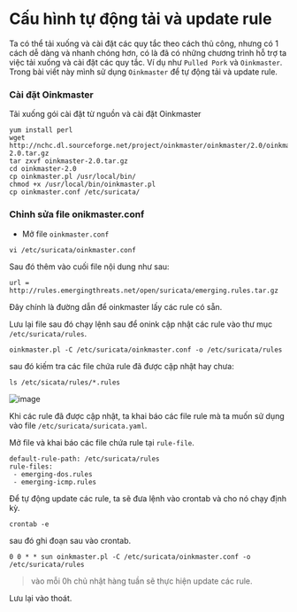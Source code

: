 # Cấu hình tự động tải và update rule

Ta có thể tải xuống và cài đặt các quy tắc theo cách thủ công, nhưng có 1 cách dễ dàng và nhanh chóng hơn, có là đã có những chương trình hỗ trợ ta việc tải xuống và cài đặt các quy tắc. Ví dụ như  `Pulled Pork` và `Oinkmaster`. 
Trong bài viết này mình sử dụng `Oinkmaster` để tự động tải và update rule. 

### Cài đặt Oinkmaster 

Tải xuống gói cài đặt từ nguồn và cài đặt Oinkmaster

```
yum install perl
wget http://nchc.dl.sourceforge.net/project/oinkmaster/oinkmaster/2.0/oinkmaster-2.0.tar.gz
tar zxvf oinkmaster-2.0.tar.gz
cd oinkmaster-2.0
cp oinkmaster.pl /usr/local/bin/
chmod +x /usr/local/bin/oinkmaster.pl
cp oinkmaster.conf /etc/suricata/
```

### Chỉnh sửa file onikmaster.conf

- Mở file `oinkmaster.conf`

```
vi /etc/suricata/oinkmaster.conf
```

Sau đó thêm vào cuối file nội dung như sau: 

```
url = http://rules.emergingthreats.net/open/suricata/emerging.rules.tar.gz
```
Đây chính là đường dẫn để oinkmaster lấy các rule có sẵn. 

Lưu lại file sau đó chạy lệnh sau để onink cập nhật các rule vào thư mục  `/etc/suricata/rules`. 

```
oinkmaster.pl -C /etc/suricata/oinkmaster.conf -o /etc/suricata/rules
```

sau đó kiếm tra các file chứa rule đã được cập nhật hay chưa: 

```
ls /etc/sicata/rules/*.rules
```

![image](https://github.com/hungviet99/thuc_tap/blob/master/Suricata/Image/rule1.png)

Khi các rule đã được cập nhật, ta khai báo các file rule mà ta muốn sử dụng vào file `/etc/suricata/suricata.yaml`. 

Mở file và khai báo các file chứa rule tại `rule-file`. 

```
default-rule-path: /etc/suricata/rules
rule-files:
 - emerging-dos.rules
 - emerging-icmp.rules
```

Để tự động update các rule, ta sẽ đưa lệnh vào crontab và cho nó chạy định kỳ. 

```
crontab -e
```

sau đó ghi đoạn sau vào crontab.

```
0 0 * * sun oinkmaster.pl -C /etc/suricata/oinkmaster.conf -o /etc/suricata/rules
```
>vào mỗi 0h chủ nhật hàng tuần sẽ thực hiện update các rule.

Lưu lại vào thoát. 
